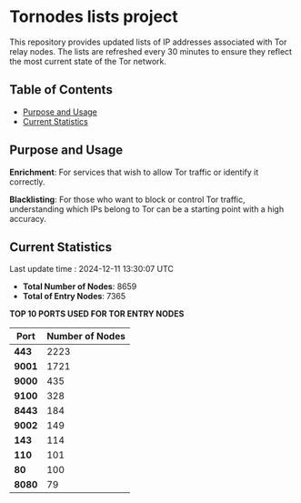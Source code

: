 # Tornodes lists project

This repository provides updated lists of IP addresses associated with Tor relay nodes. The lists are refreshed every 30 minutes to ensure they reflect the most current state of the Tor network.

## Table of Contents

- [Purpose and Usage](#purpose-and-usage)
- [Current Statistics](#current-statistics)


## Purpose and Usage

**Enrichment**: For services that wish to allow Tor traffic or identify it correctly.

**Blacklisting**: For those who want to block or control Tor traffic, understanding which IPs belong to Tor can be a starting point with a high accuracy.

## Current Statistics

Last update time : 2024-12-11 13:30:07 UTC

- **Total Number of Nodes**: 8659
- **Total of Entry Nodes**: 7365

**TOP 10 PORTS USED FOR TOR ENTRY NODES**

| **Port** | **Number of Nodes** |
|------|-----------------|
| **443**   | 2223  |
| **9001**   | 1721  |
| **9000**   | 435  |
| **9100**   | 328  |
| **8443**   | 184  |
| **9002**   | 149  |
| **143**   | 114  |
| **110**   | 101  |
| **80**   | 100  |
| **8080**   | 79  |

